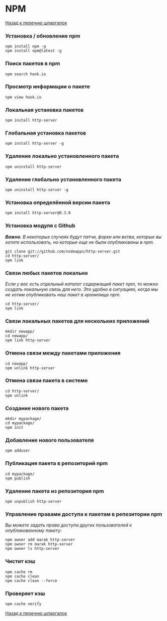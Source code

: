 # NPM

[Назад к перечню шпаргалок][back]

### Установка / обновление npm

    npm install npm -g
    npm install npm@latest -g

### Поиск пакетов в npm

    npm search hook.io

### Просмотр информации о пакете

    npm view hook.io

### Локальная установка пакетов

    npm install http-server

### Глобальная установка пакетов

    npm install http-server -g

### Удаление локально установленного пакета

    npm uninstall http-server

### Удаление глобально установленного пакета

    npm uninstall http-server -g

### Установка определённой версии пакета

    npm install http-server@0.3.0

### Установка модуля с Github

***Важно**. В некоторых случаях будут патчи, форки или ветви, которые вы хотите использовать, но которые еще не были
опубликованы в npm.*

    git clone git://github.com/nodeapps/http-server.git
    cd http-server/
    npm link

### Связи любых пакетов локально

*Если у вас есть отдельный каталог содержащий пакет npm, то можно создать локальную связь для него. Это удобно в
ситуациях, когда мы не хотим опубликовать наш пакет в хранилище npm.*

    cd http-server/
    npm link

### Связи локальных пакетов для нескольких приложений

    mkdir newapp/
    cd newapp/
    npm link http-server

### Отмена связи между пакетами приложения

    cd newapp/
    npm unlink http-server

### Отмена связи пакета в системе

    cd http-server/
    npm unlink

### Создание нового пакета

    mkdir mypackage/
    cd mypackage/
    npm init

### Добавление нового пользователя

    npm adduser

### Публикация пакета в репозиторий npm

    cd mypackage/
    npm publish

### Удаление пакета из репозитория npm

    npm unpublish http-server

### Управление правами доступа к пакетам в репозитории npm

*Вы можете задать права доступа других пользователей к опубликованному пакету:*

    npm owner add marak http-server
    npm owner rm marak http-server
    npm owner ls http-server

### Чистит кэш

    npm cache rm
    npm cache clean
    npm cache clean --force

### Проверяет кэш

    npm cache verify

[Назад к перечню шпаргалок][back]

[back]: <../.> "Назад к перечню шпаргалок"
